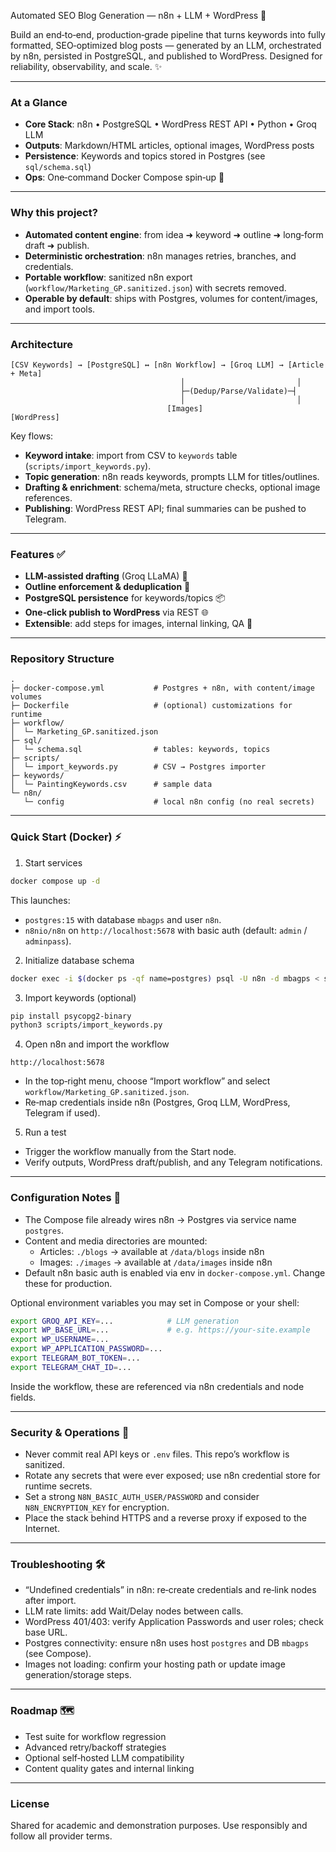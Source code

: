 Automated SEO Blog Generation — n8n + LLM + WordPress 🚀

Build an end‑to‑end, production‑grade pipeline that turns keywords into fully formatted, SEO‑optimized blog posts — generated by an LLM, orchestrated by n8n, persisted in PostgreSQL, and published to WordPress. Designed for reliability, observability, and scale. ✨

---

### At a Glance

- **Core Stack**: n8n • PostgreSQL • WordPress REST API • Python • Groq LLM
- **Outputs**: Markdown/HTML articles, optional images, WordPress posts
- **Persistence**: Keywords and topics stored in Postgres (see `sql/schema.sql`)
- **Ops**: One‑command Docker Compose spin‑up 🐳

---

### Why this project?

- **Automated content engine**: from idea ➜ keyword ➜ outline ➜ long‑form draft ➜ publish.
- **Deterministic orchestration**: n8n manages retries, branches, and credentials.
- **Portable workflow**: sanitized n8n export (`workflow/Marketing_GP.sanitized.json`) with secrets removed.
- **Operable by default**: ships with Postgres, volumes for content/images, and import tools.

---

### Architecture

```
[CSV Keywords] → [PostgreSQL] ↔ [n8n Workflow] → [Groq LLM] → [Article + Meta]
                                      │                         │
                                      ├─(Dedup/Parse/Validate)─┤
                                      │                         │
                                   [Images]                 [WordPress]
```

Key flows:
- **Keyword intake**: import from CSV to `keywords` table (`scripts/import_keywords.py`).
- **Topic generation**: n8n reads keywords, prompts LLM for titles/outlines.
- **Drafting & enrichment**: schema/meta, structure checks, optional image references.
- **Publishing**: WordPress REST API; final summaries can be pushed to Telegram.

---

### Features ✅

- **LLM‑assisted drafting** (Groq LLaMA) 🧠
- **Outline enforcement & deduplication** 🧩
- **PostgreSQL persistence** for keywords/topics 📦
- **One‑click publish to WordPress** via REST 🌐
- **Extensible**: add steps for images, internal linking, QA 🔌

---

### Repository Structure

```
.
├─ docker-compose.yml           # Postgres + n8n, with content/image volumes
├─ Dockerfile                   # (optional) customizations for runtime
├─ workflow/
│  └─ Marketing_GP.sanitized.json
├─ sql/
│  └─ schema.sql                # tables: keywords, topics
├─ scripts/
│  └─ import_keywords.py        # CSV → Postgres importer
├─ keywords/
│  └─ PaintingKeywords.csv      # sample data
└─ n8n/
   └─ config                    # local n8n config (no real secrets)
```

---

### Quick Start (Docker) ⚡

1) Start services

```bash
docker compose up -d
```

This launches:
- `postgres:15` with database `mbagps` and user `n8n`.
- `n8nio/n8n` on `http://localhost:5678` with basic auth (default: `admin` / `adminpass`).

2) Initialize database schema

```bash
docker exec -i $(docker ps -qf name=postgres) psql -U n8n -d mbagps < sql/schema.sql
```

3) Import keywords (optional)

```bash
pip install psycopg2-binary
python3 scripts/import_keywords.py
```

4) Open n8n and import the workflow

```text
http://localhost:5678
```

- In the top‑right menu, choose “Import workflow” and select `workflow/Marketing_GP.sanitized.json`.
- Re‑map credentials inside n8n (Postgres, Groq LLM, WordPress, Telegram if used).

5) Run a test

- Trigger the workflow manually from the Start node.
- Verify outputs, WordPress draft/publish, and any Telegram notifications.

---

### Configuration Notes 🔧

- The Compose file already wires n8n → Postgres via service name `postgres`.
- Content and media directories are mounted:
  - Articles: `./blogs` → available at `/data/blogs` inside n8n
  - Images: `./images` → available at `/data/images` inside n8n
- Default n8n basic auth is enabled via env in `docker-compose.yml`. Change these for production.

Optional environment variables you may set in Compose or your shell:

```bash
export GROQ_API_KEY=...            # LLM generation
export WP_BASE_URL=...             # e.g. https://your-site.example
export WP_USERNAME=...
export WP_APPLICATION_PASSWORD=...
export TELEGRAM_BOT_TOKEN=...
export TELEGRAM_CHAT_ID=...
```

Inside the workflow, these are referenced via n8n credentials and node fields.

---

### Security & Operations 🔐

- Never commit real API keys or `.env` files. This repo’s workflow is sanitized.
- Rotate any secrets that were ever exposed; use n8n credential store for runtime secrets.
- Set a strong `N8N_BASIC_AUTH_USER/PASSWORD` and consider `N8N_ENCRYPTION_KEY` for encryption.
- Place the stack behind HTTPS and a reverse proxy if exposed to the Internet.

---

### Troubleshooting 🛠️

- “Undefined credentials” in n8n: re‑create credentials and re‑link nodes after import.
- LLM rate limits: add Wait/Delay nodes between calls.
- WordPress 401/403: verify Application Passwords and user roles; check base URL.
- Postgres connectivity: ensure n8n uses host `postgres` and DB `mbagps` (see Compose).
- Images not loading: confirm your hosting path or update image generation/storage steps.

---

### Roadmap 🗺️

- Test suite for workflow regression
- Advanced retry/backoff strategies
- Optional self‑hosted LLM compatibility
- Content quality gates and internal linking

---

### License

Shared for academic and demonstration purposes. Use responsibly and follow all provider terms.
     